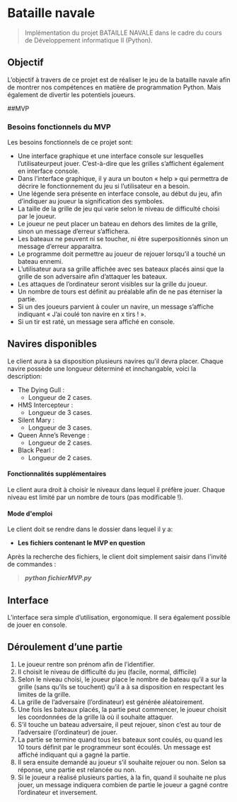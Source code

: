 # Bataille navale
> Implémentation du projet BATAILLE NAVALE dans le cadre du cours de Développement informatique II (Python).

## Objectif
L’objectif à travers de ce projet est de réaliser le jeu de la bataille navale afin de montrer nos compétences en matière de programmation Python. Mais également de divertir les potentiels joueurs.

##MVP
### Besoins fonctionnels du MVP
Les besoins fonctionnels de ce projet sont:
* Une interface graphique et une interface console sur lesquelles l’utilisateurpeut jouer. C’est-à-dire que les grilles s’affichent également en interface console.
* Dans l’interface graphique, il y aura un bouton « help » qui permettra de décrire le fonctionnement du jeu si l’utilisateur en a besoin.
* Une légende sera présente en interface console, au début du jeu, afin d’indiquer au joueur la signification des symboles.
* La taille de la grille de jeu qui varie selon le niveau de difficulté choisi par le joueur.
* Le joueur ne peut placer un bateau en dehors des limites de la grille, sinon un message d’erreur s’affichera.
* Les bateaux ne peuvent ni se toucher, ni être superpositionnés sinon un message d’erreur apparaitra.
* Le programme doit permettre au joueur de rejouer lorsqu’il a touché un bateau ennemi.
* L’utilisateur aura sa grille affichée avec ses bateaux placés ainsi que la grille de son adversaire afin d’attaquer les bateaux.
* Les attaques de l’ordinateur seront visibles sur la grille du joueur.
* Un nombre de tours est définit au préalable afin de ne pas éterniser la partie.
* Si un des joueurs parvient à couler un navire, un message s’affiche indiquant « J’ai coulé ton navire en x tirs ! ».
* Si un tir est raté, un message sera affiché en console.

## Navires disponibles
Le client aura à sa disposition plusieurs navires qu'il devra placer.
Chaque navire possède une longueur déterminé et innchangable, voici la description:
* The Dying Gull :
    * Longueur de 2 cases.
* HMS Intercepteur :
    * Longueur de 3 cases.
* Silent Mary :
    * Longueur de 3 cases.
* Queen Anne’s Revenge :
    * Longueur de 2 cases.
* Black Pearl :
    * Longueur de 2 cases.

#### Fonctionnalités supplémentaires
Le client aura droit à choisir le niveaux dans lequel il préfère jouer. Chaque niveau est limité par un nombre de tours (pas modificable !).

#### Mode d'emploi

Le client doit se rendre dans le dossier dans lequel il y a:
 * **__Les fichiers contenant le MVP en question__** 

Après la recherche des fichiers, le client doit simplement saisir dans l'invité de commandes :
 > **_python fichierMVP.py_**



## Interface
L’interface sera simple d’utilisation, ergonomique. Il sera également possible de jouer en console.


## Déroulement d’une partie

1. Le joueur rentre son prénom afin de l’identifier.
2. Il choisit le niveau de difficulté du jeu (facile, normal, difficile)
3. Selon le niveau choisi, le joueur place le nombre de bateau qu’il a sur la grille (sans qu’ils se touchent) qu’il a à sa disposition en respectant les limites de la grille.
4. La grille de l’adversaire (l’ordinateur) est générée aléatoirement.
5. Une fois les bateaux placés, la partie peut commencer, le joueur choisit les coordonnées de la grille là où il souhaite attaquer.
6. S’il touche un bateau adversaire, il peut rejouer, sinon c’est au tour de l’adversaire (l’ordinateur) de jouer.
7. La partie se termine quand tous les bateaux sont coulés, ou quand les 10 tours définit par le programmeur sont écoulés. Un message est affiché indiquant qui a gagné la partie.
8. Il sera ensuite demandé au joueur s’il souhaite rejouer ou non. Selon sa réponse, une partie est relancée ou non.
9. Si le joueur a réalisé plusieurs parties, à la fin, quand il souhaite ne plus jouer, un message indiquera combien de partie le joueur a gagné contre l’ordinateur et inversement.

